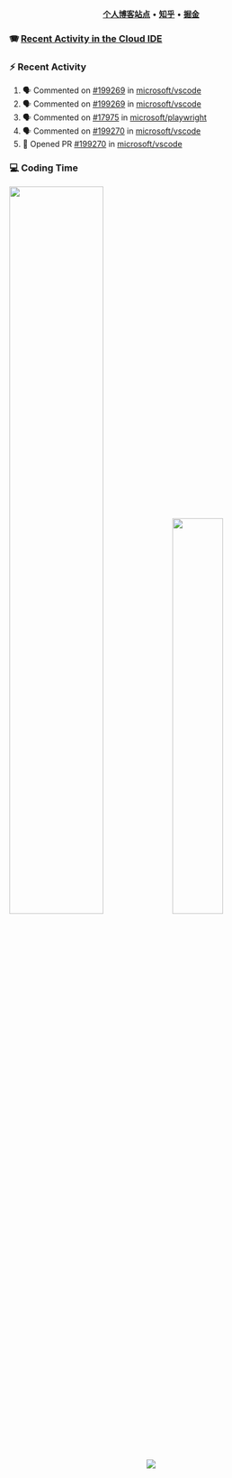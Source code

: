 <p align="center">
    <b><a href="https://yiliang.site">个人博客站点</a></b>
    •
    <b><a href="https://www.zhihu.com/people/Mrz2J">知乎</a></b>
    •
    <b><a href="https://juejin.im/user/2629687542813016">掘金</a></b>
</p>

### :accordion: [Recent Activity in the Cloud IDE](https://github.com/cloud-webide/.github)

### :zap: Recent Activity

<!--START_SECTION:activity-->

1. 🗣 Commented on [#199269](https://github.com/microsoft/vscode/issues/199269#issuecomment-1832182808) in [microsoft/vscode](https://github.com/microsoft/vscode)
2. 🗣 Commented on [#199269](https://github.com/microsoft/vscode/issues/199269#issuecomment-1831073481) in [microsoft/vscode](https://github.com/microsoft/vscode)
3. 🗣 Commented on [#17975](https://github.com/microsoft/playwright/issues/17975#issuecomment-1829754426) in [microsoft/playwright](https://github.com/microsoft/playwright)
4. 🗣 Commented on [#199270](https://github.com/microsoft/vscode/pull/199270#issuecomment-1829277517) in [microsoft/vscode](https://github.com/microsoft/vscode)
5. 💪 Opened PR [#199270](https://github.com/microsoft/vscode/pull/199270) in [microsoft/vscode](https://github.com/microsoft/vscode)

<!--END_SECTION:activity-->

### 💻 Coding Time

<img align="" width="57.5%" src="https://github-readme-stats.vercel.app/api?username=yiliang114&hide_title=true&hide_border=true&show_icons=true&include_all_commits=true&line_height=21&theme=vue-dark&border_radius=0" /><img align="" width="42.4%" src="https://github-readme-stats.vercel.app/api/top-langs/?username=yiliang114&hide_title=true&hide_border=true&layout=compact&theme=vue-dark&border_radius=0" />

<div align="center">
    <img src="https://github-readme-streak-stats.herokuapp.com/?user=yiliang114" />
</div>
